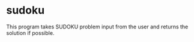 # sudoku
This program takes SUDOKU problem input from the user and returns the solution if possible.
